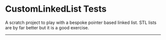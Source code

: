 # CustomLinkedList Tests

A scratch project to play with a bespoke pointer based linked list.  STL lists are by far better but it is a good exercise.

---

